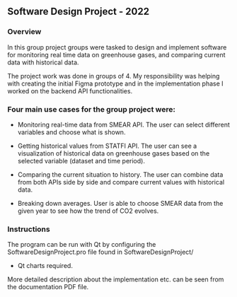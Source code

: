## Software Design Project - 2022

### Overview

In this group project groups were tasked to design and implement software for monitoring real time data on greenhouse gases, and comparing current data with historical data.

The project work was done in groups of 4.
My responsibility was helping with creating the initial Figma prototype and in the implementation phase I worked on the backend API functionalities.

### Four main use cases for the group project were:

- Monitoring real-time data from SMEAR API. The user can select different variables and choose what is shown.

- Getting historical values from STATFI API. The user can see a visualization of historical data on greenhouse gases based on the selected variable (dataset and time period).

- Comparing the current situation to history. The user can combine data from both APIs side by side and compare current values with historical data.

- Breaking down averages. User is able to choose SMEAR data from the given year to see how the trend of CO2 evolves.

### Instructions

The program can be run with Qt by configuring the SoftwareDesignProject.pro file found in SoftwareDesignProject/

- Qt charts required.

More detailed description about the implementation etc. can be seen from the documentation PDF file.
